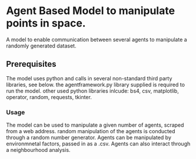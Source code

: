 # Agent Based Model to manipulate points in space.
A model to enable communication between several agents to manipulate a randomly generated dataset.


## Prerequisites
The model uses python and calls in several non-standard third party libraries, see below.
the agentframework.py library supplied is required to run the model.
other used python libraries inlcude:
bs4, csv, matplotlib, operator, random, requests, tkinter.


### Usage
The model can be used to manipulate a given number of agents, scraped from a web address.
random manipulation of the agents is conducted through a random number generator. Agents can be
manipulated by environmnetal factors, passed in as a .csv. Agents can also interact through
a neighbourhood analysis.




